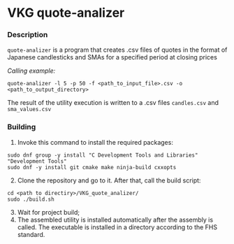 # VKG quote-analizer

### Description
`quote-analizer` is a program that creates .csv files of quotes in the format of Japanese candlesticks and SMAs for a specified period at closing prices

*Calling example:*
```
quote-analizer -l 5 -p 50 -f <path_to_input_file>.csv -o <path_to_output_directory> 
```

The result of the utility execution is written to a .csv files `candles.csv` and `sma_values.csv`

### Building
1. Invoke this command to install the required packages:
```
sudo dnf group -y install "C Development Tools and Libraries" "Development Tools"
sudo dnf -y install git cmake make ninja-build cxxopts
```

2. Clone the repository and go to it. After that, call the build script:
```
cd <path to directiry>/VKG_quote_analizer/
sudo ./build.sh
```
3. Wait for project build;
4. The assembled utility is installed automatically after the assembly is called. The executable is installed in a directory according to the FHS standard.


